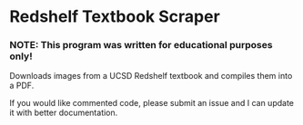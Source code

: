 # Redshelf Textbook Scraper
### **NOTE: This program was written for educational purposes only!** 

Downloads images from a UCSD Redshelf textbook and compiles them into a PDF.

If you would like commented code, please submit an issue and I can update it with better documentation.
